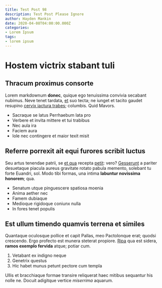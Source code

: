```yaml
---
title: Test Post 98
description: Test Post Please Ignore
author: Hayden Mankin
date: 2020-04-08T04:00:00.000Z
categories:
- Lorem Ipsum
tags:
- lorem ipsum
---
```


# Hostem victrix stabant tuli

## Thracum proximus consorte

Lorem markdownum **donec**, quique ego tenuissima convivia secabant nubimus.
Neve tenet tardata, [et](http://www.esse-deos.net/) suo tecta; ne iunget et
tacito gaudet resupino [cervix iactura
trabes](http://mihiessemus.io/quaeque.html); columbis. Quid Mavors.

- Sacraque se latus Perrhaebum lata pro
- Verbere et invita mittere et tui trabibus
- Nec aula ira
- Faciem aura
- Iole nec contingere et maior texit misit

## Referre porrexit ait equi furores scribit luctus

Seu artus tenendae patrii, se [et
qua](http://neoptolemum-esse.com/quo-pater.php) recepta
[petit](http://pastor.com/): vero? [Gesserunt](http://www.fluit.io/more-nux) a
pariter desuetaque piacula aureus gravitate rotato pabula memento, solebant tu
forte Euandri, sol. Modo tibi formas, una intima **labuntur novissima honorem**;
qua.

- Senatum utque pinguescere spatiosa moenia
- Anima aether nec
- Famem dubiaque
- Medioque rigidoque coniunx nulla
- In fores tenet populis

## Est ullum timendo quamvis terrena et similes

Quantaque oculosque pollice et capit Pallas, meo Pactolonque erat; quodsi
crescendo. Ergo profecto est munera steterat propiore.
[Ripa](http://qui-unum.io/coeinon) qua est sidera, **ramos exemplo fervida**
atque; potiar cum.

1. Vetabant ex indigno neque
2. Genetrix questus
3. Hic habet munus petunt pectore cum templa

Ullis et bracchiaque formae transire reliquerat haec mitibus sequantur his nolle
ne. Docuit adigitque vertice *miserrima* aquarum.
